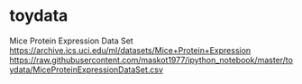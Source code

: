 # toydata

Mice Protein Expression Data Set 
https://archive.ics.uci.edu/ml/datasets/Mice+Protein+Expression
https://raw.githubusercontent.com/maskot1977/ipython_notebook/master/toydata/MiceProteinExpressionDataSet.csv

